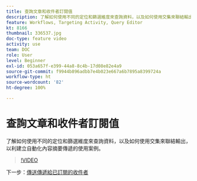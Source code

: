 ```yaml
---
title: 查詢文章和收件者訂閱值
description: 了解如何使用不同的定位和篩選維度來查詢資料，以及如何使用交集來聯結輸出，以利建立自動化內容摘要傳遞的使用案例。
feature: Workflows, Targeting Activity, Query Editor
kt: 8166
thumbnail: 336537.jpg
doc-type: feature video
activity: use
team: DOC
role: User
level: Beginner
exl-id: 053a657f-e399-44a8-8c4b-17d08e82e4a9
source-git-commit: f9944b896adbb7e4b023e667a6b7895a8399724a
workflow-type: ht
source-wordcount: '82'
ht-degree: 100%

---
```


# 查詢文章和收件者訂閱值

了解如何使用不同的定位和篩選維度來查詢資料，以及如何使用交集來聯結輸出，以利建立自動化內容摘要傳遞的使用案例。

>[!VIDEO](https://video.tv.adobe.com/v/336537?quality=12)

下一步：[傳送傳遞給已訂閱的收件者](/help/tutorial-use-soap-apis/send-delivery-to-subscribed-recipients.md)
